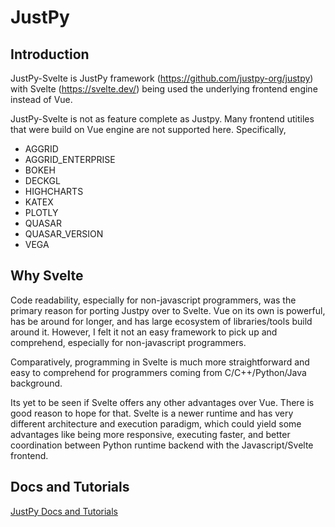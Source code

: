 # JustPy


## Introduction
JustPy-Svelte is JustPy framework (https://github.com/justpy-org/justpy) with Svelte (https://svelte.dev/) being used  the underlying frontend engine  instead of Vue. 

JustPy-Svelte is not as feature complete as Justpy. Many frontend utitiles that were build on 
Vue engine are not supported here. Specifically,
- AGGRID
- AGGRID_ENTERPRISE
- BOKEH
- DECKGL
- HIGHCHARTS
- KATEX
- PLOTLY
- QUASAR
- QUASAR_VERSION
- VEGA



## Why Svelte
Code readability, especially for non-javascript programmers, was the primary reason for porting Justpy over to Svelte. Vue on its own is powerful, has be around for longer, and has large ecosystem of libraries/tools build around it. However, I felt it not an easy framework to pick up and comprehend, especially for non-javascript programmers. 

Comparatively, programming in  Svelte is much more straightforward and easy to comprehend 
for programmers coming from C/C++/Python/Java background. 

Its yet to be seen if Svelte offers any other advantages over Vue. 
There is good reason to hope for that. Svelte is a newer runtime and has 
very different architecture and execution paradigm, which could yield some 
advantages like being more responsive, executing faster, and better
coordination between Python runtime backend with the Javascript/Svelte frontend. 



## Docs and Tutorials
[JustPy Docs and Tutorials](https://justpy.io)

